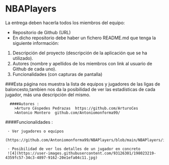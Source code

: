 ﻿# NBAPlayers

 La entrega deben hacerla todos los miembros del equipo:

- Repositorio de Github (URL)
- En dicho repositorio debe haber un fichero README.md que tenga la siguiente información:
1. Descripción del proyecto (descripción de la aplicación que se ha utilizado).
2. Autores (nombre y apellidos de los miembros con link al usuario de Github de cada uno).
3. Funcionalidades (con capturas de pantalla)

###Esta página nos muestra la lista de equipos y jugadores de las ligas de baloncesto,tambien nos da la posibilidad de ver las estadísticas de cada jugador, más una descripción del mismo.
      
      ####Autores :
        >Arturo Céspedes Pedrazas  https://github.com/ArturoCes
        >Antonio Montero  github.com/Antoniomonforma99/
        

####Funcionalidades :
    
     · Ver jugadores o equipos
        (https://github.com/Antoniomonforma99/NBAPlayers/blob/main/NBAPlayers/imgs/1.jpg)
      
     · Posibilidad de ver los detalles de un jugador en concreto
     ![4](https://user-images.githubusercontent.com/93126301/198023219-4359fc57-34c3-4897-9162-20e1efa04c11.jpg)




      
    

  

